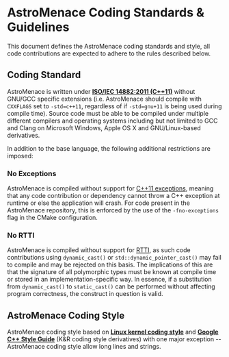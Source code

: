 # AstroMenace Coding Standards & Guidelines

This document defines the AstroMenace coding standards and style, all code contributions are expected to adhere to the rules described below.

## Coding Standard

AstroMenace is written under **[ISO/IEC 14882:2011 (C++11)][ISO/IEC/C++11]** without GNU/GCC specific extensions (i.e. AstroMenace should compile with `CXXFLAGS` set to `-std=c++11`, regardless of if `-std=gnu+11` is being used during compile time). Source code must be able to be compiled under multiple different compilers and operating systems including but not limited to GCC and Clang on Microsoft Windows, Apple OS X and GNU/Linux-based derivatives.

In addition to the base language, the following additional restrictions are imposed:

### No Exceptions

AstroMenace is compiled without support for [C++11 exceptions][Exceptions], meaning that any code contribution or dependency cannot throw a C++ exception at runtime or else the application will crash. For code present in the AstroMenace repository, this is enforced by the use of the `-fno-exceptions` flag in the CMake configuration.

### No RTTI

AstroMenace is compiled without support for [RTTI], as such code contributions using `dynamic_cast()` or `std::dynamic_pointer_cast()` may fail to compile and may be rejected on this basis. The implications of this are that the signature of all polymorphic types must be known at compile time or stored in an implementation-specific way. In essence, if a substitution from `dynamic_cast()` to `static_cast()` can be performed without affecting program correctness, the construct in question is valid.

## AstroMenace Coding Style

AstroMenace coding style based on **[Linux kernel coding style](https://www.kernel.org/doc/html/latest/process/coding-style.html)** and **[Google C++ Style Guide](https://google.github.io/styleguide/cppguide.html)** (K&R coding style derivatives) with one major exception -- AstroMenace coding style allow long lines and strings.

<!-- Markdown links -->
[ISO/IEC/C++11]: http://www.iso.org/iso/catalogue_detail.htm?csnumber=50372
[Exceptions]: https://en.wikipedia.org/wiki/C%2B%2B#Exception_handling
[RTTI]: https://en.wikipedia.org/wiki/Run-time_type_information
